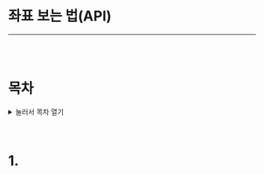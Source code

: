 # 좌표 보는 법(API)

---

<br>
<br>

# 목차

<details>
<summary>눌러서 목차 열기</summary>

</details>

<br>
<br>

# 1. 
